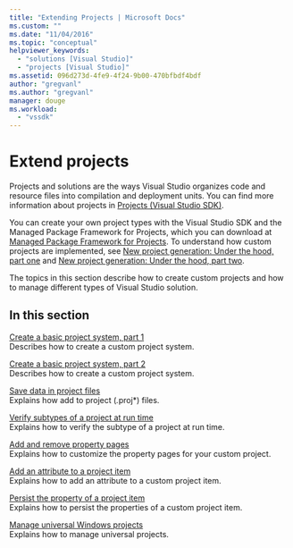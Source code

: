 ```yaml
---
title: "Extending Projects | Microsoft Docs"
ms.custom: ""
ms.date: "11/04/2016"
ms.topic: "conceptual"
helpviewer_keywords: 
  - "solutions [Visual Studio]"
  - "projects [Visual Studio]"
ms.assetid: 096d273d-4fe9-4f24-9b00-470bfbdf4bdf
author: "gregvanl"
ms.author: "gregvanl"
manager: douge
ms.workload: 
  - "vssdk"
---
```

# Extend projects
Projects and solutions are the ways Visual Studio organizes code and resource files into compilation and deployment units. You can find more information about projects in [Projects (Visual Studio SDK)](../extensibility/extending-projects.md).  
  
 You can create your own project types with the Visual Studio SDK and the Managed Package Framework for Projects, which you can download at [Managed Package Framework for Projects](https://github.com/tunnelvisionlabs/MPFProj10). To understand how custom projects are implemented, see [New project generation: Under the hood, part one](../extensibility/internals/new-project-generation-under-the-hood-part-one.md) and [New project generation: Under the hood, part two](../extensibility/internals/new-project-generation-under-the-hood-part-two.md).  
  
 The topics in this section describe how to create custom projects and how to manage different types of Visual Studio solution.  
  
## In this section  
 [Create a basic project system, part 1](../extensibility/creating-a-basic-project-system-part-1.md)  
 Describes how to create a custom project system.  
  
 [Create a basic project system, part 2](../extensibility/creating-a-basic-project-system-part-2.md)  
 Describes how to create a custom project system.  
  
 [Save data in project files](../extensibility/saving-data-in-project-files.md)  
 Explains how add to project (<em>.</em>proj*) files.  
  
 [Verify subtypes of a project at run time](../extensibility/verifying-subtypes-of-a-project-at-run-time.md)  
 Explains how to verify the subtype of a project at run time.  
  
 [Add and remove property pages](../extensibility/adding-and-removing-property-pages.md)  
 Explains how to customize the property pages for your custom project.  
  
 [Add an attribute to a project item](../extensibility/adding-an-attribute-to-a-project-item.md)  
 Explains how to add an attribute to a custom project item.  
  
 [Persist the property of a project item](../extensibility/persisting-the-property-of-a-project-item.md)  
 Explains how to persist the properties of a custom project item.  
  
 [Manage universal Windows projects](../extensibility/managing-universal-windows-projects.md)  
 Explains how to manage universal projects.  